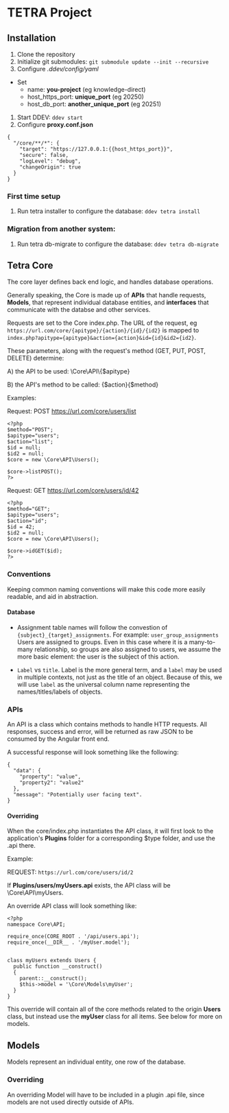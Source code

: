 # TETRA Project
## Installation

1. Clone the repository
1. Initialize git submodules: `git submodule update --init --recursive`
1. Configure *.ddev/config/yaml*
  - Set 
    - name: **you-project** (eg knowledge-direct)
    - host_https_port: **unique_port** (eg 20250)
    - host_db_port: **another_unique_port** (eg 20251)
1. Start DDEV: `ddev start`
1. Configure **proxy.conf.json**
```
{
  "/core/**/*": {
    "target": "https://127.0.0.1:{{host_https_port}}",
    "secure": false,
    "logLevel": "debug",
    "changeOrigin": true
  }
}
```

### First time setup
1. Run tetra installer to configure the database: `ddev tetra install`
### Migration from another system:
1. Run tetra db-migrate to configure the database: `ddev tetra db-migrate`

## Tetra Core
The core layer defines back end logic, and handles database operations.

Generally speaking, the Core is made up of **APIs** that handle requests, **Models**, that represent individual database entities, and **interfaces** that communicate with the databse and other services.

Requests are set to the Core index.php.
The URL of the request, eg `https://url.com/core/{apitype}/{action}/{id}/{id2}` is mapped to
`index.php?apitype={apitype}&action={action}&id={id}&id2={id2}`. 


These parameters, along with the request's method (GET, PUT, POST, DELETE) determine:

A) the API to be used: \\Core\\API\\{$apitype}

B) the API's method to be called: {$action}{$method}

Examples:

Request: POST https://url.com/core/users/list

```
<?php
$method="POST";
$apitype="users";
$action="list";
$id = null;
$id2 = null;
$core = new \Core\API\Users();

$core->listPOST();
?>
```

Request: GET https://url.com/core/users/id/42

```
<?php
$method="GET";
$apitype="users";
$action="id";
$id = 42;
$id2 = null;
$core = new \Core\API\Users();

$core->idGET($id);
?>
```
### Conventions
 Keeping common naming conventions will make this code more easily readable, and aid in abstraction.
#### Database
- Assignment table names will follow the convestion of `{subject}_{target}_assignments`. 
    For example: `user_group_assignments`
    Users are assigned to groups. Even in this case where it is a many-to-many relationship, so groups are also assigned to users, we assume the more basic element: the user is the subject of this action.

- `Label` vs `title`. Label is the more general term, and a `label` may be used in multiple contexts, not just as the title of an object. Because of this, we will use `label` as the universal column name representing the names/titles/labels of objects.
### APIs
An API is a class which contains methods to handle HTTP requests. All responses, success and error, will be returned as raw JSON to be consumed by the Angular front end.

A successful response will look something like the following:
```
{
  "data": {
    "property": "value",
    "property2": "value2"
  },
  "message": "Potentially user facing text".
}
```
#### Overriding
When the core/index.php instantiates the API class, it will first look to the application's **Plugins** folder for a corresponding $type folder, and use the .api there.

Example: 

REQUEST: `https://url.com/core/users/id/2`

If **Plugins/users/myUsers.api** exists, the API class will be \Core\API\myUsers.

An override API class will look something like:

```
<?php
namespace Core\API;

require_once(CORE_ROOT . '/api/users.api');
require_once(__DIR__ . '/myUser.model');


class myUsers extends Users {
  public function __construct()
  {
    parent::__construct();
    $this->model = '\Core\Models\myUser';
  }
}
```
This override will contain all of the core methods related to the origin **Users** class, but instead use the **myUser** class for all items. See below for more on models.

## Models
Models represent an individual entity, one row of the database.

### Overriding
An overriding Model will have to be included in a plugin .api file, since models are not used directly outside of APIs.

